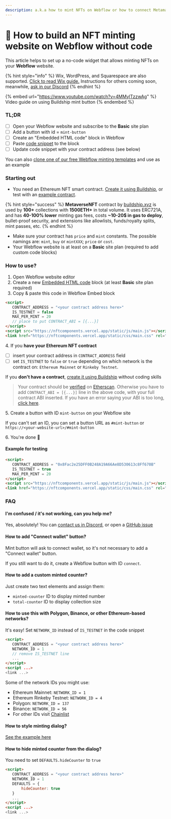 ```yaml
---
description: a.k.a how to mint NFTs on Webflow or how to connect Metamask to Webflow
---
```


# 🐧 How to build an NFT minting website on Webflow without code

This article helps to set up a no-code widget that allows minting NFTs on your **Webflow** website.&#x20;

{% hint style="info" %}
Wix, WordPress, and Squarespace are also supported. [Click to read Wix guide.](wix-nft-minting-website.md) Instructions for others coming soon, meanwhile, [ask in our Discord](https://discord.com/invite/dRg2tGqfhE)
{% endhint %}

{% embed url="https://www.youtube.com/watch?v=4MMylTzzwAg" %}
Video guide on using Buildship mint button
{% endembed %}

### TL;DR

* [ ] Open your Webflow website and subscribe to the **Basic** site plan
* [ ] Add a button with id = `mint-button`
* [ ] Create an "Embedded HTML code" block in Webflow
* [ ] Paste [code snippet](using-webflow-widget.md#how-to-use) to the block
* [ ] Update code snippet with your contract address (see below)

You can also [clone one of our free Webflow minting templates](https://webflow.com/theshadeth) and use as an example

### Starting out

* You need an Ethereum NFT smart contract. [Create it using Buildship](https://app.buildship.xyz), or test with an [example contract](https://github.com/buildship-dev/webflow-nft-components#example-for-testing).

{% hint style="success" %}
**MetaverseNFT** contract by [buildship.xyz](https://buildship.xyz) is used by **100+** collections with **1500ETH+** in total volume. It uses ERC721A, and has **40-100% lower** minting gas fees, costs **\~10-20$ in gas to deploy**, bullet-proof security, and extensions like allowlists, funds/royalty splits, mint passes, etc.
{% endhint %}

* Make sure your contract has `price` and `mint` constants. The possible namings are: `mint`, `buy` or `mintXXX`; `price` or `cost`.
* Your Webflow website is at least on a **Basic** site plan (required to add custom code blocks)

### How to use?

1. Open Webflow website editor
2. Create a new [Embedded HTML code](https://university.webflow.com/lesson/custom-code-embed) block (at least **Basic** site plan required)
3. Copy & paste this code in Webflow Embed block

```html
<script>
   CONTRACT_ADDRESS = "<your contract address here>"
   IS_TESTNET = false
   MAX_PER_MINT = 20
   // place to put CONTRACT_ABI = [{...}]
</script>
<script src="https://nftcomponents.vercel.app/static/js/main.js"></script>
<link href="https://nftcomponents.vercel.app/static/css/main.css" rel="stylesheet">
```

&#x20; 4\. If you **have your Ethereum NFT contract**

* [ ] insert your contract address in `CONTRACT_ADDRESS` field
* [ ] set `IS_TESTNET` to `false` or `true` depending on which network is the contract on: `Ethereum Mainnet` or `Rinkeby Testnet`.

If you **don't have a contract**, [create it using Buildship](https://app.buildship.xyz) without coding skills

> Your contract should be [verified](https://etherscan.io/verifyContract) on [Etherscan](https://etherscan.io). Otherwise you have to add `CONTRACT_ABI = [{...}]` line in the above code, with your full contract ABI inserted. If you have an error saying your ABI is too long, [click here](https://github.com/buildship-dev/webflow-nft-components/issues/22#issuecomment-1042708174).

&#x20; 5\. Create a button with ID `mint-button` on your Webflow site

If you can't set an ID, you can set a button URL as `#mint-button` or `https://<your-website-url>/#mint-button`

&#x20; 6\. You're done 🎉

#### Example for testing

```html
<script>
   CONTRACT_ADDRESS = "0x8Fac2e25DFF0B248A19A66Ae8D530613c8Ff670B"
   IS_TESTNET = true
   MAX_PER_MINT = 20
</script>
<script src="https://nftcomponents.vercel.app/static/js/main.js"></script>
<link href="https://nftcomponents.vercel.app/static/css/main.css" rel="stylesheet">
```

### FAQ

#### I'm confused / it's not working, can you help me?

Yes, absolutely! You can [contact us in Discord](http://buildship.xyz), or open a [GitHub issue](https://github.com/buildship-dev/webflow-nft-components/issues/new)

#### How to add "Connect wallet" button?

Mint button will ask to connect wallet, so it's not necessary to add a "Connect wallet" button.

If you still want to do it, create a Webflow button with ID `connect`.

#### How to add a custom minted counter?

Just create two text elements and assign them:

* `minted-counter` ID to display minted number
* `total-counter` ID to display collection size

#### How to use this with Polygon, Binance, or other Ethereum-based networks?

It's easy! Set `NETWORK_ID` instead of `IS_TESTNET` in the code snippet

```html
<script>
   CONTRACT_ADDRESS = "<your contract address here>"
   NETWORK_ID = 1
   // remove IS_TESTNET line
   ...
</script>
<script ...>
<link ...>
```

Some of the network IDs you might use:

* Ethereum Mainnet: `NETWORK_ID = 1`
* Ethereum Rinkeby Testnet: `NETWORK_ID = 4`
* Polygon: `NETWORK_ID = 137`
* Binance: `NETWORK_ID = 56`
* For other IDs visit [Chainlist](https://chainlist.org)

#### How to style minting dialog?

[See the example here](https://github.com/buildship-dev/webflow-nft-components/wiki/Mint-button-widget#how-to-style-minting-dialog)

#### How to hide minted counter from the dialog?

You need to set `DEFAULTS.hideCounter` to `true`

```html
<script>
   CONTRACT_ADDRESS = "<your contract address here>"
   NETWORK_ID = 1
   DEFAULTS = {
       hideCounter: true
   }
   ...
</script>
<script ...>
<link ...>
```

